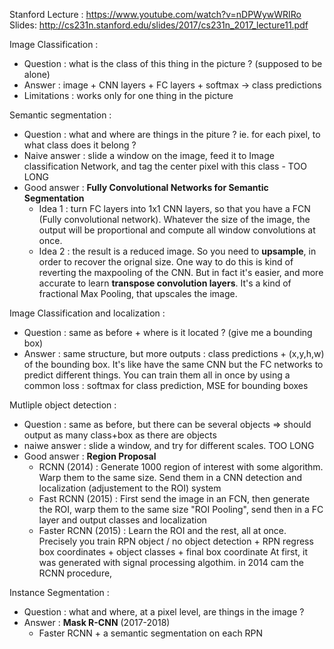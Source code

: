 Stanford Lecture : https://www.youtube.com/watch?v=nDPWywWRIRo
Slides: http://cs231n.stanford.edu/slides/2017/cs231n_2017_lecture11.pdf

Image Classification :
* Question : what is the class of this thing in the picture ? (supposed to be alone)
* Answer : image + CNN layers + FC layers + softmax -> class predictions
* Limitations : works only for one thing in the picture

Semantic segmentation :
* Question : what and where are things in the piture ? ie. for each pixel, to what class does it belong ?
* Naive answer : slide a window on the image, feed it to Image classification Network, and tag the center pixel with this class - TOO LONG
* Good answer : **Fully Convolutional Networks for Semantic Segmentation**
  * Idea 1 : turn FC layers into 1x1 CNN layers, so that you have a FCN (Fully convolutional network). Whatever the size of the image, the output will be proportional and compute all window convolutions at once.
  * Idea 2 : the result is a reduced image. So you need to **upsample**, in order to recover the orignal size. One way to do this is kind of reverting the maxpooling of the CNN. But in fact it's easier, and more accurate to learn **transpose convolution layers**. It's a kind of fractional Max Pooling, that upscales the image.

Image Classification and localization :
* Question : same as before + where is it located ? (give me a bounding box)
* Answer : same structure, but more outputs : class predictions + (x,y,h,w) of the bounding box. It's like have the same CNN but the FC networks to predict different things. You can train them all in once by using a common loss : softmax for class prediction, MSE for bounding boxes

Mutliple object detection :
* Question : same as before, but there can be several objects => should output as many class+box as there are objects
* naiwe answer : slide a window, and try for different scales. TOO LONG
* Good answer : **Region Proposal**
  * RCNN (2014) : Generate 1000 region of interest with some algorithm. Warp them to the same size. Send them in a CNN detection and localization (adjustement to the ROI) system
  * Fast RCNN (2015) : First send the image in an FCN, then generate the ROI, warp them to the same size "ROI Pooling", send then in a FC layer and output classes and localization
  * Faster RCNN (2015) : Learn the ROI and the rest, all at once. Precisely you train RPN object / no object detection + RPN regress box coordinates + object classes + final box coordinate
   At first, it was generated with signal processing algothim. in 2014 cam the RCNN procedure,

Instance Segmentation :
* Question : what and where, at a pixel level, are things in the image ?
* Answer : **Mask R-CNN** (2017-2018)
  * Faster RCNN + a semantic segmentation on each RPN

